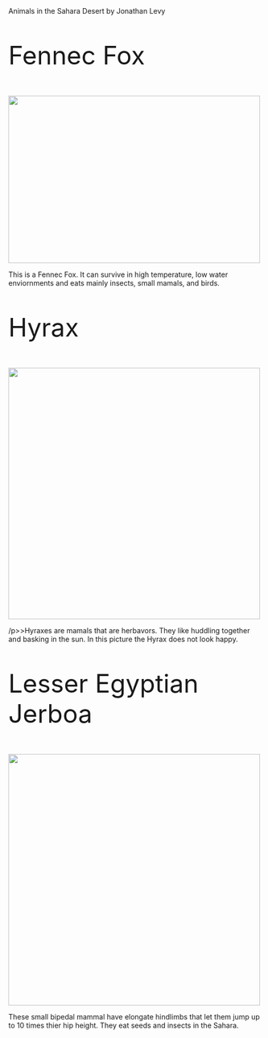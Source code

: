 <!DOCTYPE html>
<html>
<body>

<head>Animals in the Sahara Desert by Jonathan Levy</head>
<p </p>
<p style="font-size:50px;">Fennec Fox</p>
<img src="https://www.billabongzoo.com.au/sites/default/files/styles/home_header_xs/public/2018-12/IMG_6144_0.JPG
"width="500" height="333">
<p</p>
<p> This is a Fennec Fox. It can survive in high temperature, low water enviornments and eats mainly insects, small mamals, and birds. </p>
<p style="font-size:50px;">Hyrax</p>
<p</p>
<img src=https://animalimages.net/wp-content/gallery/rock-hyrax/Rock-Hyrax-028.jpg " width=500" "height=333"
<p</p>
<p>/p>>Hyraxes are mamals that are herbavors. They like huddling together and basking in the sun. In this picture the Hyrax does not look happy. </p>
<p style="font-size:50px;">Lesser Egyptian Jerboa</p>
<p</p>
<img src=https://live.staticflickr.com/4065/4487654228_9fb5f45bdb_b.jpg " width=500" "height=333"
<p</p>
<p> These small bipedal mammal have elongate hindlimbs that let them jump up to 10 times thier hip height. They eat seeds and insects in the Sahara.</p>
</body>
</html>
